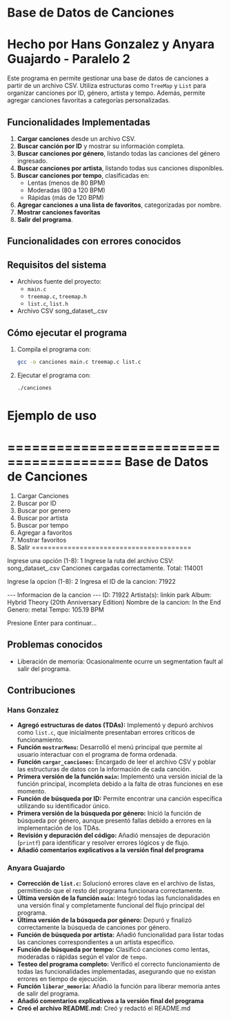 # Base de Datos de Canciones
# Hecho por Hans Gonzalez y Anyara Guajardo - Paralelo 2

Este programa en permite gestionar una base de datos de canciones a partir de un archivo CSV. Utiliza estructuras como `TreeMap` y `List` para organizar canciones por ID, género, artista y tempo. Además, permite agregar canciones favoritas a categorías personalizadas.

## Funcionalidades Implementadas

1. **Cargar canciones** desde un archivo CSV.
2. **Buscar canción por ID** y mostrar su información completa.
3. **Buscar canciones por género**, listando todas las canciones del género ingresado.
4. **Buscar canciones por artista**, listando todas sus canciones disponibles.
5. **Buscar canciones por tempo**, clasificadas en:
   - Lentas (menos de 80 BPM)
   - Moderadas (80 a 120 BPM)
   - Rápidas (más de 120 BPM)
6. **Agregar canciones a una lista de favoritos**, categorizadas por nombre.
7. **Mostrar canciones favoritas**
8. **Salir del programa**.

## Funcionalidades con errores conocidos

## Requisitos del sistema
- Archivos fuente del proyecto:
  - `main.c`
  - `treemap.c`, `treemap.h`
  - `list.c`, `list.h`
- Archivo CSV song_dataset_.csv

## Cómo ejecutar el programa

1. Compila el programa con:
   ```bash
   gcc -o canciones main.c treemap.c list.c
2. Ejecutar el programa con:
    ```bash
    ./canciones


# Ejemplo de uso
========================================
     Base de Datos de Canciones
========================================
1) Cargar Canciones
2) Buscar por ID
3) Buscar por genero
4) Buscar por artista
5) Buscar por tempo
6) Agregar a favoritos
7) Mostrar favoritos
8) Salir
========================================

Ingrese una opción (1-8): 1
Ingrese la ruta del archivo CSV: song_dataset_.csv
Canciones cargadas correctamente. Total: 114001

Ingrese la opcion (1-8): 2
Ingresa el ID de la cancion: 71922

--- Informacion de la cancion ---
ID: 71922
Artista(s): linkin park
Album: Hybrid Theory (20th Anniversary Edition)
Nombre de la cancion: In the End
Genero: metal
Tempo: 105.19 BPM


Presione Enter para continuar...


## Problemas conocidos
- Liberación de memoria: Ocasionalmente ocurre un segmentation fault al salir del programa.


## Contribuciones

### Hans Gonzalez
- **Agregó estructuras de datos (TDAs):** Implementó y depuró archivos como `list.c`, que inicialmente presentaban errores críticos de funcionamiento.
- **Función `mostrarMenu`:** Desarrolló el menú principal que permite al usuario interactuar con el programa de forma ordenada.
- **Función `cargar_canciones`:** Encargado de leer el archivo CSV y poblar las estructuras de datos con la información de cada canción.
- **Primera versión de la función `main`:** Implementó una versión inicial de la función principal, incompleta debido a la falta de otras funciones en ese momento.
- **Función de búsqueda por ID:** Permite encontrar una canción específica utilizando su identificador único.
- **Primera versión de la búsqueda por género:** Inició la función de búsqueda por género, aunque presentó fallas debido a errores en la implementación de los TDAs.
- **Revisión y depuración del código:** Añadió mensajes de depuración (`printf`) para identificar y resolver errores lógicos y de flujo.
- **Añadió comentarios explicativos a la versión final del programa**

### Anyara Guajardo
- **Corrección de `list.c`:** Solucionó errores clave en el archivo de listas, permitiendo que el resto del programa funcionara correctamente.
- **Última versión de la función `main`:** Integró todas las funcionalidades en una versión final y completamente funcional del flujo principal del programa.
- **Última versión de la búsqueda por género:** Depuró y finalizó correctamente la búsqueda de canciones por género.
- **Función de búsqueda por artista:** Añadió funcionalidad para listar todas las canciones correspondientes a un artista específico.
- **Función de búsqueda por tempo:** Clasificó canciones como lentas, moderadas o rápidas según el valor de `tempo`.
- **Testeo del programa completo:** Verificó el correcto funcionamiento de todas las funcionalidades implementadas, asegurando que no existan errores en tiempo de ejecución.
- **Función `liberar_memoria`:** Añadió la función para liberar memoria antes de salir del programa.
- **Añadió comentarios explicativos a la versión final del programa**
- **Creó el archivo README.md:** Creó y redactó el README.md
